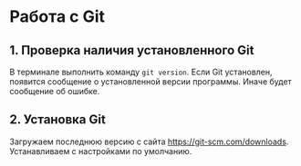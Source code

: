 # Работа с Git

## 1. Проверка наличия установленного Git

В терминале выполнить команду `git version`.
Если Git установлен, появится сообщение о установленной версии программы. Иначе будет сообщение об ошибке.

## 2. Установка Git

Загружаем последнюю версию с сайта <https://git-scm.com/downloads>.
Устанавливаем с настройками по умолчанию.
